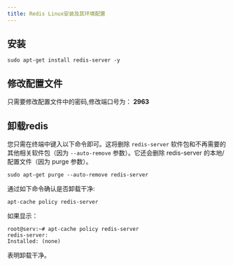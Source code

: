 ```yaml
---
title: Redis Linux安装及其环境配置
---
```






## 安装

```
sudo apt-get install redis-server -y
```

## 修改配置文件

只需要修改配置文件中的密码,修改端口号为： **2963**

## 卸载redis

您只需在终端中键入以下命令即可。这将删除 `redis-server` 软件包和不再需要的其他相关软件包（因为 `--auto-remove` 参数）。它还会删除 redis-server 的本地/配置文件（因为 purge 参数）。

```
sudo apt-get purge --auto-remove redis-server
```

通过如下命令确认是否卸载干净:

```
apt-cache policy redis-server
```

如果显示：

```
root@serv:~# apt-cache policy redis-server
redis-server:
Installed: (none)
```

表明卸载干净。
